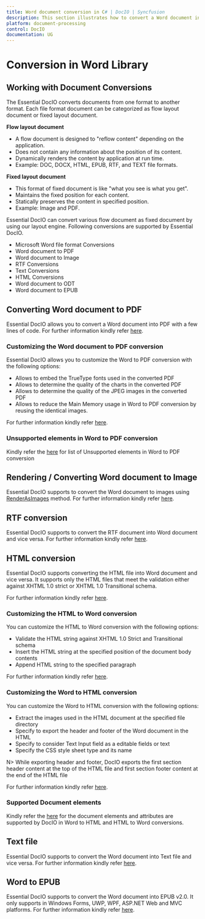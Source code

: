 ```yaml
---
title: Word document conversion in C# | DocIO | Syncfusion
description: This section illustrates how to convert a Word document into other supported file formats using Syncfusion Word library (Essential DocIO)
platform: document-processing
control: DocIO
documentation: UG
---
```

# Conversion in Word Library

## Working with Document Conversions

The Essential DocIO converts documents from one format to another format. Each file format document can be categorized as flow layout document or fixed layout document.

**Flow layout document**

* A flow document is designed to "reflow content" depending on the application.
* Does not contain any information about the position of its content.
* Dynamically renders the content by application at run time.
* Example: DOC, DOCX, HTML, EPUB, RTF, and TEXT file formats.

**Fixed layout document**

* This format of fixed document is like "what you see is what you get".
* Maintains the fixed position for each content.
* Statically preserves the content in specified position.
* Example: Image and PDF.


Essential DocIO can convert various flow document as fixed document by using our layout engine. Following conversions are supported by Essential DocIO.

* Microsoft Word file format Conversions
* Word document to PDF
* Word document to Image
* RTF Conversions
* Text Conversions
* HTML Conversions
* Word document to ODT
* Word document to EPUB

## Converting Word document to PDF

Essential DocIO allows you to convert a Word document into PDF with a few lines of code. For further information kindly refer [here](https://help.syncfusion.com/file-formats/docio/word-to-pdf#).


### Customizing the Word document to PDF conversion

Essential DocIO allows you to customize the Word to PDF conversion with the following options:

* Allows to embed the TrueType fonts used in the converted PDF
* Allows to determine the quality of the charts in the converted PDF 
* Allows to determine the quality of the JPEG images in the converted PDF
* Allows to reduce the Main Memory usage in Word to PDF conversion by reusing the identical images.

For further information kindly refer [here](https://help.syncfusion.com/file-formats/docio/word-to-pdf#customization-settings#).
 
 
### Unsupported elements in Word to PDF conversion

Kindly refer the [here](https://help.syncfusion.com/file-formats/docio/word-to-pdf#unsupported-elements-in-word-to-pdf-conversion#) for list of Unsupported elements in Word to PDF conversion


## Rendering / Converting Word document to Image

Essential DocIO supports to convert the Word document to images using [RenderAsImages](https://help.syncfusion.com/cr/file-formats/Syncfusion.DocIO.DLS.WordDocument.html#Syncfusion_DocIO_DLS_WordDocument_RenderAsImages_Syncfusion_DocIO_DLS_ImageType_) method. For further information kindly refer [here](https://help.syncfusion.com/file-formats/docio/word-to-image#).


## RTF conversion 

Essential DocIO supports to convert the RTF document into Word document and vice versa. For further information kindly refer [here](https://help.syncfusion.com/file-formats/docio/rtf#).


## HTML conversion

Essential DocIO supports converting the HTML file into Word document and vice versa. It supports only the HTML files that meet the validation either against XHTML 1.0 strict or XHTML 1.0 Transitional schema. 

For further information kindly refer [here](https://help.syncfusion.com/file-formats/docio/html#).


### Customizing the HTML to Word conversion

You can customize the HTML to Word conversion with the following options:

* Validate the HTML string against XHTML 1.0 Strict and Transitional schema
* Insert the HTML string at the specified position of the document body contents
* Append HTML string to the specified paragraph

For further information kindly refer [here](https://help.syncfusion.com/file-formats/docio/html#customization-settings#).

### Customizing the Word to HTML conversion

You can customize the Word to HTML conversion with the following options:

* Extract the images used in the HTML document at the specified file directory 
* Specify to export the header and footer of the Word document in the HTML 
* Specify to consider Text Input field as a editable fields or text 
* Specify the CSS style sheet type and its name

N> 
While exporting header and footer, DocIO exports the first section header content at the top of the HTML file and first section footer content at the end of the HTML file

For further information kindly refer [here](https://help.syncfusion.com/file-formats/docio/html#customization-settings#).

### Supported Document elements

Kindly refer the [here](https://help.syncfusion.com/file-formats/docio/html#supported-and-unsupported-items#) for the document elements and attributes are supported by DocIO in Word to HTML and HTML to Word conversions.


## Text file

Essential DocIO supports to convert the Word document into Text file and vice versa. For further information kindly refer [here](https://help.syncfusion.com/file-formats/docio/text#).

  
## Word to EPUB

Essential DocIO supports to convert the Word document into EPUB v2.0. It only supports in Windows Forms, UWP, WPF, ASP.NET Web and MVC platforms. For further information kindly refer [here](https://help.syncfusion.com/file-formats/docio/word-to-epub#).
